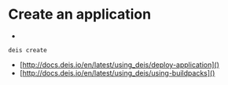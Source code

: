 # Create an application
-
`deis create`

- [http://docs.deis.io/en/latest/using_deis/deploy-application]()
- [http://docs.deis.io/en/latest/using_deis/using-buildpacks]()


